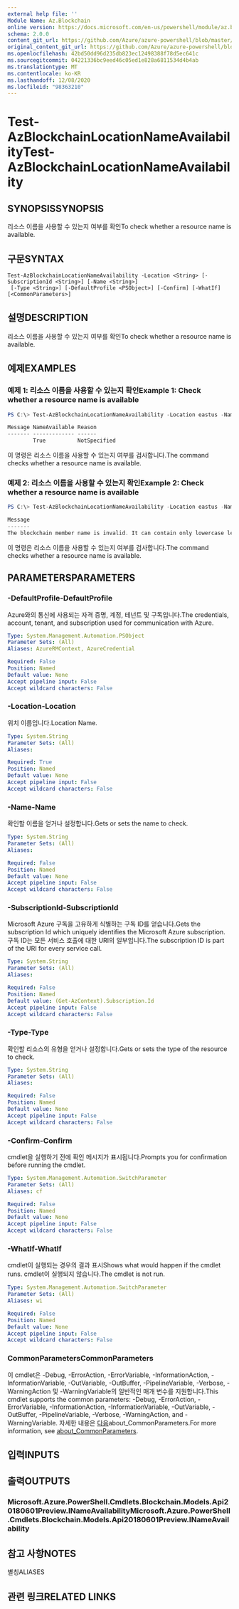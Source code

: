 ```yaml
---
external help file: ''
Module Name: Az.Blockchain
online version: https://docs.microsoft.com/en-us/powershell/module/az.blockchain/test-azblockchainlocationnameavailability
schema: 2.0.0
content_git_url: https://github.com/Azure/azure-powershell/blob/master/src/Blockchain/help/Test-AzBlockchainLocationNameAvailability.md
original_content_git_url: https://github.com/Azure/azure-powershell/blob/master/src/Blockchain/help/Test-AzBlockchainLocationNameAvailability.md
ms.openlocfilehash: 42bd50dd96d235db823ec12498388f78d5ec641c
ms.sourcegitcommit: 04221336bc9eed46c05ed1e828a6811534d4b4ab
ms.translationtype: MT
ms.contentlocale: ko-KR
ms.lasthandoff: 12/08/2020
ms.locfileid: "98363210"
---
```

# <span data-ttu-id="c15f1-101">Test-AzBlockchainLocationNameAvailability</span><span class="sxs-lookup"><span data-stu-id="c15f1-101">Test-AzBlockchainLocationNameAvailability</span></span>

## <span data-ttu-id="c15f1-102">SYNOPSIS</span><span class="sxs-lookup"><span data-stu-id="c15f1-102">SYNOPSIS</span></span>
<span data-ttu-id="c15f1-103">리소스 이름을 사용할 수 있는지 여부를 확인</span><span class="sxs-lookup"><span data-stu-id="c15f1-103">To check whether a resource name is available.</span></span>

## <span data-ttu-id="c15f1-104">구문</span><span class="sxs-lookup"><span data-stu-id="c15f1-104">SYNTAX</span></span>

```
Test-AzBlockchainLocationNameAvailability -Location <String> [-SubscriptionId <String>] [-Name <String>]
 [-Type <String>] [-DefaultProfile <PSObject>] [-Confirm] [-WhatIf] [<CommonParameters>]
```

## <span data-ttu-id="c15f1-105">설명</span><span class="sxs-lookup"><span data-stu-id="c15f1-105">DESCRIPTION</span></span>
<span data-ttu-id="c15f1-106">리소스 이름을 사용할 수 있는지 여부를 확인</span><span class="sxs-lookup"><span data-stu-id="c15f1-106">To check whether a resource name is available.</span></span>

## <span data-ttu-id="c15f1-107">예제</span><span class="sxs-lookup"><span data-stu-id="c15f1-107">EXAMPLES</span></span>

### <span data-ttu-id="c15f1-108">예제 1: 리소스 이름을 사용할 수 있는지 확인</span><span class="sxs-lookup"><span data-stu-id="c15f1-108">Example 1: Check whether a resource name is available</span></span>
```powershell
PS C:\> Test-AzBlockchainLocationNameAvailability -Location eastus -Name erw123 -type Microsoft.Blockchain/blockchainMembers

Message NameAvailable Reason
------- ------------- ------
        True          NotSpecified
```

<span data-ttu-id="c15f1-109">이 명령은 리소스 이름을 사용할 수 있는지 여부를 검사합니다.</span><span class="sxs-lookup"><span data-stu-id="c15f1-109">The command checks whether a resource name is available.</span></span>

### <span data-ttu-id="c15f1-110">예제 2: 리소스 이름을 사용할 수 있는지 확인</span><span class="sxs-lookup"><span data-stu-id="c15f1-110">Example 2: Check whether a resource name is available</span></span>
```powershell
PS C:\> Test-AzBlockchainLocationNameAvailability -Location eastus -Name 123 -Type Microsoft.Blockchain/blockchainMembers

Message                                                                                                                                                                             NameAvailable Reason
-------                                                                                                                                                                             ------------- ------
The blockchain member name is invalid. It can contain only lowercase letters and numbers. The first character must be a letter. The value must be between 2 and 20 characters long. False         Invalid
```

<span data-ttu-id="c15f1-111">이 명령은 리소스 이름을 사용할 수 있는지 여부를 검사합니다.</span><span class="sxs-lookup"><span data-stu-id="c15f1-111">The command checks whether a resource name is available.</span></span>

## <span data-ttu-id="c15f1-112">PARAMETERS</span><span class="sxs-lookup"><span data-stu-id="c15f1-112">PARAMETERS</span></span>

### <span data-ttu-id="c15f1-113">-DefaultProfile</span><span class="sxs-lookup"><span data-stu-id="c15f1-113">-DefaultProfile</span></span>
<span data-ttu-id="c15f1-114">Azure와의 통신에 사용되는 자격 증명, 계정, 테넌트 및 구독입니다.</span><span class="sxs-lookup"><span data-stu-id="c15f1-114">The credentials, account, tenant, and subscription used for communication with Azure.</span></span>

```yaml
Type: System.Management.Automation.PSObject
Parameter Sets: (All)
Aliases: AzureRMContext, AzureCredential

Required: False
Position: Named
Default value: None
Accept pipeline input: False
Accept wildcard characters: False
```

### <span data-ttu-id="c15f1-115">-Location</span><span class="sxs-lookup"><span data-stu-id="c15f1-115">-Location</span></span>
<span data-ttu-id="c15f1-116">위치 이름입니다.</span><span class="sxs-lookup"><span data-stu-id="c15f1-116">Location Name.</span></span>

```yaml
Type: System.String
Parameter Sets: (All)
Aliases:

Required: True
Position: Named
Default value: None
Accept pipeline input: False
Accept wildcard characters: False
```

### <span data-ttu-id="c15f1-117">-Name</span><span class="sxs-lookup"><span data-stu-id="c15f1-117">-Name</span></span>
<span data-ttu-id="c15f1-118">확인할 이름을 얻거나 설정합니다.</span><span class="sxs-lookup"><span data-stu-id="c15f1-118">Gets or sets the name to check.</span></span>

```yaml
Type: System.String
Parameter Sets: (All)
Aliases:

Required: False
Position: Named
Default value: None
Accept pipeline input: False
Accept wildcard characters: False
```

### <span data-ttu-id="c15f1-119">-SubscriptionId</span><span class="sxs-lookup"><span data-stu-id="c15f1-119">-SubscriptionId</span></span>
<span data-ttu-id="c15f1-120">Microsoft Azure 구독을 고유하게 식별하는 구독 ID를 얻습니다.</span><span class="sxs-lookup"><span data-stu-id="c15f1-120">Gets the subscription Id which uniquely identifies the Microsoft Azure subscription.</span></span>
<span data-ttu-id="c15f1-121">구독 ID는 모든 서비스 호출에 대한 URI의 일부입니다.</span><span class="sxs-lookup"><span data-stu-id="c15f1-121">The subscription ID is part of the URI for every service call.</span></span>

```yaml
Type: System.String
Parameter Sets: (All)
Aliases:

Required: False
Position: Named
Default value: (Get-AzContext).Subscription.Id
Accept pipeline input: False
Accept wildcard characters: False
```

### <span data-ttu-id="c15f1-122">-Type</span><span class="sxs-lookup"><span data-stu-id="c15f1-122">-Type</span></span>
<span data-ttu-id="c15f1-123">확인할 리소스의 유형을 얻거나 설정합니다.</span><span class="sxs-lookup"><span data-stu-id="c15f1-123">Gets or sets the type of the resource to check.</span></span>

```yaml
Type: System.String
Parameter Sets: (All)
Aliases:

Required: False
Position: Named
Default value: None
Accept pipeline input: False
Accept wildcard characters: False
```

### <span data-ttu-id="c15f1-124">-Confirm</span><span class="sxs-lookup"><span data-stu-id="c15f1-124">-Confirm</span></span>
<span data-ttu-id="c15f1-125">cmdlet을 실행하기 전에 확인 메시지가 표시됩니다.</span><span class="sxs-lookup"><span data-stu-id="c15f1-125">Prompts you for confirmation before running the cmdlet.</span></span>

```yaml
Type: System.Management.Automation.SwitchParameter
Parameter Sets: (All)
Aliases: cf

Required: False
Position: Named
Default value: None
Accept pipeline input: False
Accept wildcard characters: False
```

### <span data-ttu-id="c15f1-126">-WhatIf</span><span class="sxs-lookup"><span data-stu-id="c15f1-126">-WhatIf</span></span>
<span data-ttu-id="c15f1-127">cmdlet이 실행되는 경우의 결과 표시</span><span class="sxs-lookup"><span data-stu-id="c15f1-127">Shows what would happen if the cmdlet runs.</span></span>
<span data-ttu-id="c15f1-128">cmdlet이 실행되지 않습니다.</span><span class="sxs-lookup"><span data-stu-id="c15f1-128">The cmdlet is not run.</span></span>

```yaml
Type: System.Management.Automation.SwitchParameter
Parameter Sets: (All)
Aliases: wi

Required: False
Position: Named
Default value: None
Accept pipeline input: False
Accept wildcard characters: False
```

### <span data-ttu-id="c15f1-129">CommonParameters</span><span class="sxs-lookup"><span data-stu-id="c15f1-129">CommonParameters</span></span>
<span data-ttu-id="c15f1-130">이 cmdlet은 -Debug, -ErrorAction, -ErrorVariable, -InformationAction, -InformationVariable, -OutVariable, -OutBuffer, -PipelineVariable, -Verbose, -WarningAction 및 -WarningVariable의 일반적인 매개 변수를 지원합니다.</span><span class="sxs-lookup"><span data-stu-id="c15f1-130">This cmdlet supports the common parameters: -Debug, -ErrorAction, -ErrorVariable, -InformationAction, -InformationVariable, -OutVariable, -OutBuffer, -PipelineVariable, -Verbose, -WarningAction, and -WarningVariable.</span></span> <span data-ttu-id="c15f1-131">자세한 내용은 [다음](http://go.microsoft.com/fwlink/?LinkID=113216)about_CommonParameters.</span><span class="sxs-lookup"><span data-stu-id="c15f1-131">For more information, see [about_CommonParameters](http://go.microsoft.com/fwlink/?LinkID=113216).</span></span>

## <span data-ttu-id="c15f1-132">입력</span><span class="sxs-lookup"><span data-stu-id="c15f1-132">INPUTS</span></span>

## <span data-ttu-id="c15f1-133">출력</span><span class="sxs-lookup"><span data-stu-id="c15f1-133">OUTPUTS</span></span>

### <span data-ttu-id="c15f1-134">Microsoft.Azure.PowerShell.Cmdlets.Blockchain.Models.Api20180601Preview.INameAvailability</span><span class="sxs-lookup"><span data-stu-id="c15f1-134">Microsoft.Azure.PowerShell.Cmdlets.Blockchain.Models.Api20180601Preview.INameAvailability</span></span>

## <span data-ttu-id="c15f1-135">참고 사항</span><span class="sxs-lookup"><span data-stu-id="c15f1-135">NOTES</span></span>

<span data-ttu-id="c15f1-136">별칭</span><span class="sxs-lookup"><span data-stu-id="c15f1-136">ALIASES</span></span>

## <span data-ttu-id="c15f1-137">관련 링크</span><span class="sxs-lookup"><span data-stu-id="c15f1-137">RELATED LINKS</span></span>


